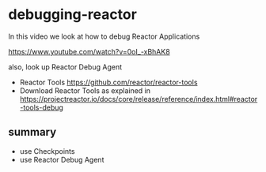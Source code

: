 # debugging-reactor
In this video we look at how to debug Reactor Applications

https://www.youtube.com/watch?v=0oI_-xBhAK8

also, look up Reactor Debug Agent 
* Reactor Tools https://github.com/reactor/reactor-tools 
* Download Reactor Tools as explained in https://projectreactor.io/docs/core/release/reference/index.html#reactor-tools-debug

## summary
* use Checkpoints
* use Reactor Debug Agent
